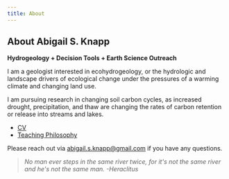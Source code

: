 ```yaml
---
title: About
---
```


## About Abigail S. Knapp

**Hydrogeology + Decision Tools + Earth Science Outreach**

I am a geologist interested in ecohydrogeology, or the hydrologic and landscape drivers of ecological change under the pressures of a warming climate and changing land use.

I am pursuing research in changing soil carbon cycles, as increased drought, precipitation, and thaw are changing the rates of carbon retention or release into streams and lakes.

- [CV](documents/AbigailKnapp_CVFull_2021.pdf)
- [Teaching Philosophy](documents/ASKnapp_TeachingPhilosophyStatement.pdf)

Please reach out via abigail.s.knapp@gmail.com if you have any questions.

> *No man ever steps in the same river twice, for it's not the same river and he's not the same man. -Heraclitus*